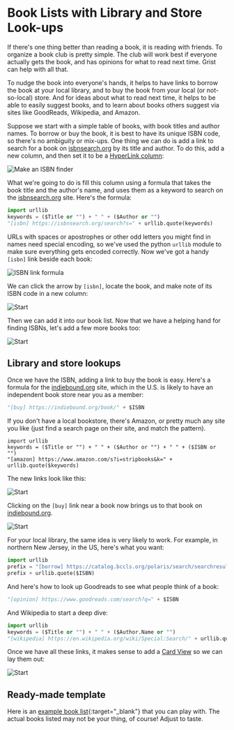 # Book Lists with Library and Store Look-ups

If there's one thing better than reading a book, it is reading with friends.
To organize a book club is pretty simple.  The club will work best if everyone
actually gets the book, and has opinions for what to read next time.  Grist can help
with all that.

To nudge the book into everyone's hands, it helps to have links to
borrow the book at your local library, and to buy the book from your
local (or not-so-local) store.  And for ideas about what to read next
time, it helps to be able to easily suggest books, and to
learn about books others suggest via sites like GoodReads, Wikipedia, and
Amazon.

Suppose we start with a simple table of books, with book titles and author names.
To borrow or buy the book, it is best to have its unique ISBN code, so there's no ambiguity or
mix-ups. One thing we can do is add a link to search for a book
on [isbnsearch.org](https://isbnsearch.org)
by its title and author. To do this, add a new column, and then set it to be a
[HyperLink column](../col-types.md#text-columns):

![Make an ISBN finder](/examples/images/2020-06-book-club-find-isbn.png)

What we're going to do is fill this column using a formula that takes the
book title and the author's name, and uses them as a keyword to search on
the [isbnsearch.org](https://isbnsearch.org) site.  Here's the formula:

```py
import urllib
keywords = ($Title or "") + " " + ($Author or "")
"[isbn] https://isbnsearch.org/search?s=" + urllib.quote(keywords)
```

URLs with spaces or apostrophes or other odd letters you might find in
names need special encoding, so we've used the python `urllib` module to make sure
everything gets encoded correctly.  Now we've got a handy `[isbn]` link beside each book:

![ISBN link formula](/examples/images/2020-06-book-club-isbn-link.png)

We can click the arrow by `[isbn]`, locate the book, and make note of its ISBN code
in a new column:

![Start](/examples/images/2020-06-book-club-isbn-search-result.png)

Then we can add it into our book list. Now that we have a helping hand for finding ISBNs,
let's add a few more books too:

![Start](/examples/images/2020-06-book-club-all-isbn.png)

## Library and store lookups

Once we have the ISBN, adding a link to buy the book is easy.  Here's a formula
for the [indiebound.org](https://indiebound.org) site, which in the U.S. is likely
to have an independent book store near you as a member:

```py
"[buy] https://indiebound.org/book/" + $ISBN
```

If you don't have a local bookstore, there's Amazon, or pretty much any site
you like (just find a search page on their site, and match the pattern).

```
import urllib
keywords = ($Title or "") + " " + ($Author or "") + " " + ($ISBN or "")
"[amazon] https://www.amazon.com/s?i=stripbooks&k=" + urllib.quote($keywords)
```

The new links look like this:

![Start](/examples/images/2020-06-book-club-buy.png)

Clicking on the `[buy]` link near a book now brings us to that book on
[indiebound.org](https://indiebound.org).

![Start](/examples/images/2020-06-book-club-indie.png)

For your local library, the same idea is very likely to work.  For example, in
northern New Jersey, in the US, here's what you want:

```py
import urllib
prefix = "[borrow] https://catalog.bccls.org/polaris/search/searchresults.aspx?ctx=placeholder&type=Keyword&by=ISBN&term="
prefix + urllib.quote($ISBN)
```

And here's how to look up Goodreads to see what people think of a book:

```py
"[opinion] https://www.goodreads.com/search?q=" + $ISBN
```

And Wikipedia to start a deep dive:

```py
import urllib
keywords = ($Title or "") + " " + ($Author.Name or "")
"[wikipedia] https://en.wikipedia.org/wiki/Special:Search/" + urllib.quote(keywords)
```

Once we have all these links, it makes sense to add a [Card View](../linking-widgets.md#same-record-linking) so we can lay them out:

![Start](/examples/images/2020-06-book-club-card.png)

## Ready-made template

Here is an
[example book list](https://public.getgrist.com/hitjMGXBvPXP/Book-Club/m/fork){:target="\_blank"}
that you can play with. The actual books listed may not be your thing, of course!  Adjust to taste.
